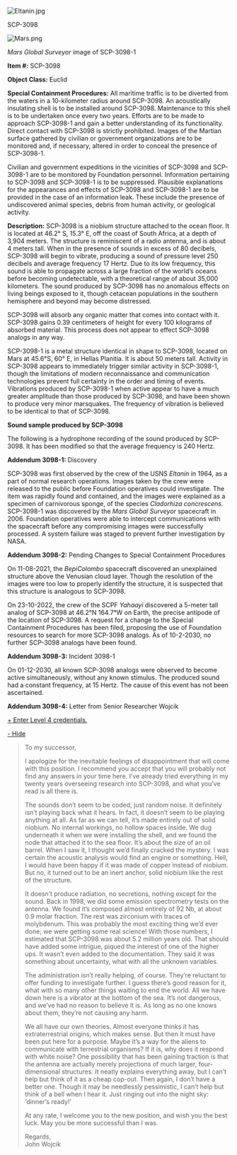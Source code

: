![Eltanin.jpg](http://scp-wiki.wdfiles.com/local--files/scp-3098/Eltanin.jpg)

SCP-3098

![Mars.png](http://scp-wiki.wdfiles.com/local--files/scp-3098/Mars.png)

_Mars Global Surveyor_ image of SCP-3098-1

**Item #:** SCP-3098

**Object Class:** Euclid

**Special Containment Procedures:** All maritime traffic is to be diverted from the waters in a 10-kilometer radius around SCP-3098. An acoustically insulating shell is to be installed around SCP-3098. Maintenance to this shell is to be undertaken once every two years. Efforts are to be made to approach SCP-3098-1 and gain a better understanding of its functionality. Direct contact with SCP-3098 is strictly prohibited. Images of the Martian surface gathered by civilian or government organizations are to be monitored and, if necessary, altered in order to conceal the presence of SCP-3098-1.

Civilian and government expeditions in the vicinities of SCP-3098 and SCP-3098-1 are to be monitored by Foundation personnel. Information pertaining to SCP-3098 and SCP-3098-1 is to be suppressed. Plausible explanations for the appearances and effects of SCP-3098 and SCP-3098-1 are to be provided in the case of an information leak. These include the presence of undiscovered animal species, debris from human activity, or geological activity.

**Description:** SCP-3098 is a niobium structure attached to the ocean floor. It is located at 46.2° S, 15.3° E, off the coast of South Africa, at a depth of 3,904 meters. The structure is reminiscent of a radio antenna, and is about 4 meters tall. When in the presence of sounds in excess of 80 decibels, SCP-3098 will begin to vibrate, producing a sound of pressure level 250 decibels and average frequency 17 Hertz. Due to its low frequency, this sound is able to propagate across a large fraction of the world’s oceans before becoming undetectable, with a theoretical range of about 35,000 kilometers. The sound produced by SCP-3098 has no anomalous effects on living beings exposed to it, though cetacean populations in the southern hemisphere and beyond may become distressed.

SCP-3098 will absorb any organic matter that comes into contact with it. SCP-3098 gains 0.39 centimeters of height for every 100 kilograms of absorbed material. This process does not appear to effect SCP-3098 analogs in any way.

SCP-3098-1 is a metal structure identical in shape to SCP-3098, located on Mars at 45.6°S, 60° E, in Hellas Planitia. It is about 50 meters tall. Activity in SCP-3098 appears to immediately trigger similar activity in SCP-3098-1, though the limitations of modern reconnaissance and communication technologies prevent full certainty in the order and timing of events. Vibrations produced by SCP-3098-1 when active appear to have a much greater amplitude than those produced by SCP-3098, and have been shown to produce very minor marsquakes. The frequency of vibration is believed to be identical to that of SCP-3098.

**Sound sample produced by SCP-3098**

The following is a hydrophone recording of the sound produced by SCP-3098. It has been modified so that the average frequency is 240 Hertz.

**Addendum 3098-1:** Discovery

SCP-3098 was first observed by the crew of the USNS _Eltanin_ in 1964, as a part of normal research operations. Images taken by the crew were released to the public before Foundation operatives could investigate. The item was rapidly found and contained, and the images were explained as a specimen of carnivorous sponge, of the species _Cladorhiza concrescens_. SCP-3098-1 was discovered by the _Mars Global Surveyor_ spacecraft in 2006. Foundation operatives were able to intercept communications with the spacecraft before any compromising images were successfully processed. A system failure was staged to prevent further investigation by NASA.

**Addendum 3098-2:** Pending Changes to Special Containment Procedures

On 11-08-2021, the _BepiColombo_ spacecraft discovered an unexplained structure above the Venusian cloud layer. Though the resolution of the images were too low to properly identify the structure, it is suspected that this structure is analogous to SCP-3098.

On 23-10-2022, the crew of the SCPF _Yahaayi_ discovered a 5-meter tall analog of SCP-3098 at 46.2°N 164.7°W on Earth, the precise antipode of the location of SCP-3098. A request for a change to the Special Containment Procedures has been filed, proposing the use of Foundation resources to search for more SCP-3098 analogs. As of 10-2-2030, no further SCP-3098 analogs have been found.

**Addendum 3098-3:** Incident 3098-1

On 01-12-2030, all known SCP-3098 analogs were observed to become active simultaneously, without any known stimulus. The produced sound had a constant frequency, at 15 Hertz. The cause of this event has not been ascertained.

**Addendum 3098-4:** Letter from Senior Researcher Wojcik

[+ Enter Level 4 credentials.](javascript:;)

[\- Hide](javascript:;)

> To my successor,
> 
> I apologize for the inevitable feelings of disappointment that will come with this position. I recommend you accept that you will probably not find any answers in your time here. I’ve already tried everything in my twenty years overseeing research into SCP-3098, and what you’ve read is all there is.  
>   
> The sounds don’t seem to be coded, just random noise. It definitely isn’t playing back what it hears. In fact, it doesn’t seem to be playing anything at all. As far as we can tell, it’s made entirely out of solid niobium. No internal workings, no hollow spaces inside. We dug underneath it when we were installing the shell, and we found the node that attached it to the sea floor. It’s about the size of an oil barrel. When I saw it, I thought we’d finally cracked the mystery. I was certain the acoustic analysis would find an engine or something. Hell, I would have been happy if it was made of copper instead of niobium. But no, it turned out to be an inert anchor, solid niobium like the rest of the structure.  
>   
> It doesn’t produce radiation, no secretions, nothing except for the sound. Back in 1998, we did some emission spectrometry tests on the antenna. We found it’s composed almost entirely of 92 Nb, at about 0.9 molar fraction. The rest was zirconium with traces of molybdenum. This was probably the most exciting thing we’d ever done; we were getting some real science! With those numbers, I estimated that SCP-3098 was about 5.2 million years old. That should have added some intrigue, piqued the interest of one of the higher ups. It wasn’t even added to the documentation. They said it was something about uncertainty, what with all the unknown variables.  
>   
> The administration isn’t really helping, of course. They’re reluctant to offer funding to investigate further. I guess there’s good reason for it, what with so many other things waiting to end the world. All we have down here is a vibrator at the bottom of the sea. It’s not dangerous, and we’ve had no reason to believe it is. As long as no one knows about them, they’re not causing any harm.  
>   
> We all have our own theories. Almost everyone thinks it has extraterrestrial origins, which makes sense. But then it must have been put here for a purpose. Maybe it’s a way for the aliens to communicate with terrestrial organisms? If it is, why does it respond with white noise? One possibility that has been gaining traction is that the antenna are actually merely projections of much larger, four-dimensional structures. It neatly explains everything away, but I can’t help but think of it as a cheap cop-out. Then again, I don’t have a better one. Though it may be needlessly pessimistic, I can’t help but think of a bell when I hear it. Just ringing out into the night sky: ‘dinner’s ready!’  
>   
> At any rate, I welcome you to the new position, and wish you the best luck. May you be more successful than I was.
> 
>   
> Regards,  
> John Wojcik